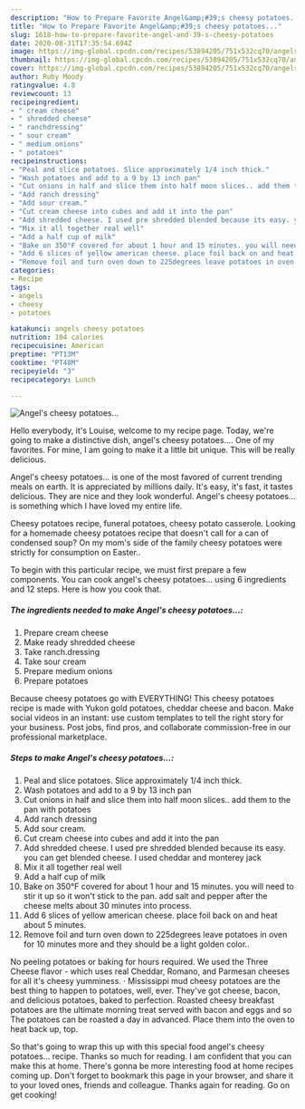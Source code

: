 ```yaml
---
description: "How to Prepare Favorite Angel&amp;#39;s cheesy potatoes..."
title: "How to Prepare Favorite Angel&amp;#39;s cheesy potatoes..."
slug: 1618-how-to-prepare-favorite-angel-and-39-s-cheesy-potatoes
date: 2020-08-31T17:35:54.694Z
image: https://img-global.cpcdn.com/recipes/53894205/751x532cq70/angels-cheesy-potatoes-recipe-main-photo.jpg
thumbnail: https://img-global.cpcdn.com/recipes/53894205/751x532cq70/angels-cheesy-potatoes-recipe-main-photo.jpg
cover: https://img-global.cpcdn.com/recipes/53894205/751x532cq70/angels-cheesy-potatoes-recipe-main-photo.jpg
author: Ruby Moody
ratingvalue: 4.8
reviewcount: 13
recipeingredient:
- " cream cheese"
- " shredded cheese"
- " ranchdressing"
- " sour cream"
- " medium onions"
- " potatoes"
recipeinstructions:
- "Peal and slice potatoes. Slice approximately 1/4 inch thick."
- "Wash potatoes and add to a 9 by 13 inch pan"
- "Cut onions in half and slice them into half moon slices.. add them to the pan with potatoes"
- "Add ranch dressing"
- "Add sour cream."
- "Cut cream cheese into cubes and add it into the pan"
- "Add shredded cheese. I used pre shredded blended because its easy. you can get blended cheese. I used cheddar and monterey jack"
- "Mix it all together real well"
- "Add a half cup of milk"
- "Bake on 350°F covered for about 1 hour and 15 minutes. you will need to stir it up so it won&#39;t stick to the pan. add salt and pepper after the cheese melts about 30 minutes into process."
- "Add 6 slices of yellow american cheese. place foil back on and heat about 5 minutes."
- "Remove foil and turn oven down to 225degrees leave potatoes in oven for 10 minutes more and they should be a light golden color.."
categories:
- Recipe
tags:
- angels
- cheesy
- potatoes

katakunci: angels cheesy potatoes 
nutrition: 104 calories
recipecuisine: American
preptime: "PT13M"
cooktime: "PT48M"
recipeyield: "3"
recipecategory: Lunch

---
```



![Angel&#39;s cheesy potatoes...](https://img-global.cpcdn.com/recipes/53894205/751x532cq70/angels-cheesy-potatoes-recipe-main-photo.jpg)

Hello everybody, it's Louise, welcome to my recipe page. Today, we're going to make a distinctive dish, angel&#39;s cheesy potatoes.... One of my favorites. For mine, I am going to make it a little bit unique. This will be really delicious.

Angel&#39;s cheesy potatoes... is one of the most favored of current trending meals on earth. It is appreciated by millions daily. It's easy, it's fast, it tastes delicious. They are nice and they look wonderful. Angel&#39;s cheesy potatoes... is something which I have loved my entire life.

Cheesy potatoes recipe, funeral potatoes, cheesy potato casserole. Looking for a homemade cheesy potatoes recipe that doesn&#39;t call for a can of condensed soup? On my mom&#39;s side of the family cheesy potatoes were strictly for consumption on Easter..


To begin with this particular recipe, we must first prepare a few components. You can cook angel&#39;s cheesy potatoes... using 6 ingredients and 12 steps. Here is how you cook that.

<!--inarticleads1-->

##### The ingredients needed to make Angel&#39;s cheesy potatoes...:

1. Prepare  cream cheese
1. Make ready  shredded cheese
1. Take  ranch.dressing
1. Take  sour cream
1. Prepare  medium onions
1. Prepare  potatoes


Because cheesy potatoes go with EVERYTHING! This cheesy potatoes recipe is made with Yukon gold potatoes, cheddar cheese and bacon. Make social videos in an instant: use custom templates to tell the right story for your business. Post jobs, find pros, and collaborate commission-free in our professional marketplace. 

<!--inarticleads2-->

##### Steps to make Angel&#39;s cheesy potatoes...:

1. Peal and slice potatoes. Slice approximately 1/4 inch thick.
1. Wash potatoes and add to a 9 by 13 inch pan
1. Cut onions in half and slice them into half moon slices.. add them to the pan with potatoes
1. Add ranch dressing
1. Add sour cream.
1. Cut cream cheese into cubes and add it into the pan
1. Add shredded cheese. I used pre shredded blended because its easy. you can get blended cheese. I used cheddar and monterey jack
1. Mix it all together real well
1. Add a half cup of milk
1. Bake on 350°F covered for about 1 hour and 15 minutes. you will need to stir it up so it won&#39;t stick to the pan. add salt and pepper after the cheese melts about 30 minutes into process.
1. Add 6 slices of yellow american cheese. place foil back on and heat about 5 minutes.
1. Remove foil and turn oven down to 225degrees leave potatoes in oven for 10 minutes more and they should be a light golden color..


No peeling potatoes or baking for hours required. We used the Three Cheese flavor - which uses real Cheddar, Romano, and Parmesan cheeses for all it&#39;s cheesy yumminess. · Mississippi mud cheesy potatoes are the best thing to happen to potatoes, well, ever. They&#39;ve got cheese, bacon, and delicious potatoes, baked to perfection. Roasted cheesy breakfast potatoes are the ultimate morning treat served with bacon and eggs and so The potatoes can be roasted a day in advanced. Place them into the oven to heat back up, top. 

So that's going to wrap this up with this special food angel&#39;s cheesy potatoes... recipe. Thanks so much for reading. I am confident that you can make this at home. There's gonna be more interesting food at home recipes coming up. Don't forget to bookmark this page in your browser, and share it to your loved ones, friends and colleague. Thanks again for reading. Go on get cooking!
